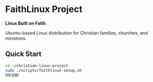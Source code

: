 # FaithLinux Project
**Linux Built on Faith**

Ubuntu-based Linux distribution for Christian families, churches, and ministries.

## Quick Start
```bash
cd ~/christian-linux-project
sudo ./scripts/faithlinux-setup.sh
DOCEND
